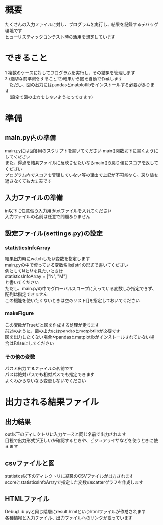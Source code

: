 # 概要
たくさんの入力ファイルに対し、プログラムを実行し、結果を記録するデバッグ環境です  
ヒューリスティックコンテスト時の活用を想定しています  

# できること
1 複数のケースに対してプログラムを実行し、その結果を管理します  
2 (適切な前準備をすることで)結果から図を自動で作成します  
　ただし、図の出力にはpandasとmatplotlibをインストールする必要があります  
　(設定で図の出力をしないようにもできます)

# 準備
## main.py内の準備  
main.pyには回答用のスクリプトを書いてください
main()関数以下に書くようにしてください  
また、得点を結果ファイルに反映させたいならmain()の戻り値にスコアを返してください  
プログラム内でスコアを管理していない等の理由で上記が不可能なら、戻り値を返さなくても大丈夫です  

## 入力ファイルの準備  
in以下に任意個の入力用のtxtファイルを入れてください  
入力ファイルの名前は任意で問題ありません  

## 設定ファイル(settings.py)の設定   
### statisticsInfoArray  
結果出力時にwatchしたい変数を指定します  
main.pyの中で使っている変数名list[str]の形式で書いてください  
例としてNとMを見たいときは  
statisticsInfoArray = ["N", "M"]  
と書いてください  
ただし、main.pyの中でグローバルスコープに入っている変数しか指定できず、配列は指定できません   
この機能を使いたくないときは空のリスト[]を指定しておいてください  

### makeFigure
この変数がTrueだと図を作成する処理が走ります  
前述のように、図の出力にはpandasとmatplotlibが必要です  
図を出力したくない場合やpandasとmatplotlibがインストールされていない場合はFalseにしてください

### その他の変数  
パスと出力するファイルの名前です  
パスは絶対パスでも相対パスでも指定できます  
よくわからないなら変更しないでください  

# 出力される結果ファイル  
## 出力結果  
out以下のディレクトリに入力ケースと同じ名前で出力されます  
目視で出力形式が正しいか確認するときや、ビジュアライザなどを使うときに使えます  
 
## csvファイルと図  
statistics以下のディレクトリに結果のCSVファイルが出力されます  
scoreとstatisticsInfoArrayで指定した変数のscatterグラフを作成します  

## HTMLファイル  
DebugLib.pyと同じ階層にresult.htmlというhtmlファイルが作成されます  
各種情報と入力ファイル、出力ファイルへのリンクが載っています  
